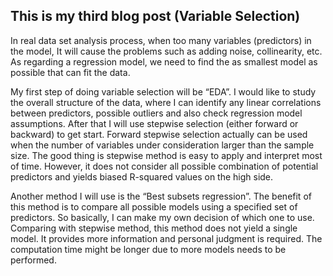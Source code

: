 ## This is my third blog post (Variable Selection)

In real data set analysis process, when too many variables (predictors) in the model, It will cause the problems such as adding noise, collinearity, etc. As regarding a regression model, we need to find the as smallest model as possible that can fit the data.

My first step of doing variable selection will be “EDA”. I would like to study the overall structure of the data, where I can identify any linear correlations between predictors, possible outliers and also check regression model assumptions. 
After that I will use stepwise selection (either forward or backward) to get start. Forward stepwise selection actually can be used when the number of variables under consideration larger than the sample size. The good thing is stepwise method is easy to apply and interpret most of time. However, it does not consider all possible combination of potential predictors and yields biased R-squared values on the high side.  

Another method I will use is the “Best subsets regression”. The benefit of this method is to compare all possible models using a specified set of predictors. So basically, I can make my own decision of which one to use. Comparing with stepwise method, this method does not yield a single model. It provides more information and personal judgment is required. The computation time might be longer due to more models needs to be performed.
